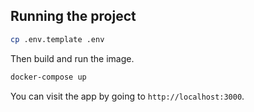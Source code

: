 ## Running the project

```bash
cp .env.template .env
```

Then build and run the image.

```bash
docker-compose up
```

You can visit the app by going to `http://localhost:3000`.